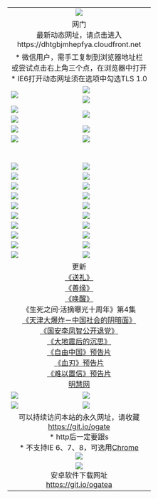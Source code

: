 ﻿<table>
  <tr></tr>
  <tr><td colspan=2 align=center><img src="https://cloud.githubusercontent.com/assets/11880933/13434984/f430fae2-e012-11e5-814f-c2df1e82b247.jpg" /></td></tr>
  <tr><td colspan=2 align=center>网门<br>最新动态网址，请点击进入
<br>https://dhtgbjmhepfya.cloudfront.net
    </td>
  </tr>
  <tr>
    <td colspan=2 align=center>* 微信用户，需手工复制到浏览器地址栏<br>或尝试点击右上角三个点，在浏览器中打开
    <br>* IE6打开动态网址须在选项中勾选TLS 1.0</td>
  </tr>
  <tr>
    <td rowspan=2><a href="https://dhtgbjmhepfya.cloudfront.net/ogUP.aspx?name=11DKC.mp4&list=11DKC" target="_blank"><img src="https://dhtgbjmhepfya.cloudfront.net/Up/11DKC1.jpg" /></a></td> 
    <td><div><a href="https://dhtgbjmhepfya.cloudfront.net/ogUP.aspx?name=LRWS.mp4&list=LRWS" target="_blank"><img src="https://dhtgbjmhepfya.cloudfront.net/Up/LRWS.jpg" /></a></td>
   </tr>
  <tr>
    <td><a href="https://dhtgbjmhepfya.cloudfront.net/ogNiceVedio.aspx" target="_blank"><img src="https://dhtgbjmhepfya.cloudfront.net/Up/11TGKDY.jpg" /></a></td>
  </tr>
  <tr>
    <td><a href="https://dhtgbjmhepfya.cloudfront.net/ogUP.aspx?name=JQR.mp4&count=2" target="_blank"><img src="https://dhtgbjmhepfya.cloudfront.net/Up/JQR.jpg" /></a></td>   
    <td rowspan=2><a href="https://dhtgbjmhepfya.cloudfront.net/ogUP.aspx?name=JP.mp4&count=9" target="_blank"><img src="https://dhtgbjmhepfya.cloudfront.net/Up/JP.jpg" /></td>
  </tr>
  <tr>
    <td><a href="https://dhtgbjmhepfya.cloudfront.net/ogUP.aspx?name=WH.mp4" target="_blank"><img src="https://dhtgbjmhepfya.cloudfront.net/Up/WH.jpg" /></a></td>
  </tr>
  <tr>
    <td><a href="https://dhtgbjmhepfya.cloudfront.net/ogUP.aspx?name=SSZJ.mp4&list=SSZJ" target="_blank"><img src="https://dhtgbjmhepfya.cloudfront.net/Up/SSZJ.jpg" /></a></td>
    <td><a href="https://dhtgbjmhepfya.cloudfront.net/ogUP.aspx?name=1XQK.mp4&count=13" target="_blank"><img src="https://dhtgbjmhepfya.cloudfront.net/Up/1XQK.jpg" /></a</td>
  </tr>
  <tr>
    <td><a href="https://dhtgbjmhepfya.cloudfront.net/ogUP.aspx?name=ZY.mp4&count=2015|16" target="_blank"><img src="https://dhtgbjmhepfya.cloudfront.net/Up/ZY.jpg" /></a</td>
    <td><a href="https://dhtgbjmhepfya.cloudfront.net/ogUP.aspx?name=XTFY.mp4&count=B|2,A|24" target="_blank"><img src="https://dhtgbjmhepfya.cloudfront.net/Up/XTFY.jpg" /></a></td>
  </tr>
  <tr height="40">
  </tr>
  <tr>
    <td><a href="https://dhtgbjmhepfya.cloudfront.net/ogUP.aspx?name=4SQQ.mp4&list=4SQQ" target="_blank"><img src="https://dhtgbjmhepfya.cloudfront.net/Up/4SQQ0.jpg"/></a></td>
    <td><a href="https://dhtgbjmhepfya.cloudfront.net/ogUP.aspx?name=4SHQ.mp4&list=4SHQ" target="_blank"><img src="https://dhtgbjmhepfya.cloudfront.net/Up/4SHQ0.jpg"/></a></td>
  </tr>
  <tr>
    <td><a href="https://dhtgbjmhepfya.cloudfront.net/ogUP.aspx?name=4SZG.mp4&list=4SZG" target="_blank"><img src="https://dhtgbjmhepfya.cloudfront.net/Up/4SZG0.jpg"/></a></td>
    <td><a href="https://dhtgbjmhepfya.cloudfront.net/ogUP.aspx?name=4SDJ.mp4&list=4SDJ" target="_blank"><img src="https://dhtgbjmhepfya.cloudfront.net/Up/4SDJ0.jpg"/></a></td>
  </tr>
  <tr>
    <td><a href="https://dhtgbjmhepfya.cloudfront.net/ogUP.aspx?name=4SGX.mp4&list=4SGX" target="_blank"><img src="https://dhtgbjmhepfya.cloudfront.net/Up/4SGX0.jpg"/></a></td>
    <td><a href="https://dhtgbjmhepfya.cloudfront.net/ogUP.aspx?name=4SHD.mp4&list=4SHD" target="_blank"><img src="https://dhtgbjmhepfya.cloudfront.net/Up/4SHD0.jpg"/></a></td>
  </tr>
  <tr>
    <td><a href="https://dhtgbjmhepfya.cloudfront.net/ogUP.aspx?name=4CTX.mp4&list=4CTX" target="_blank"><img src="https://dhtgbjmhepfya.cloudfront.net/Up/4CTX0.jpg"/></a></td>
    <td><a href="https://dhtgbjmhepfya.cloudfront.net/ogUP.aspx?name=4CWZ.mp4&list=4CWZ" target="_blank"><img src="https://dhtgbjmhepfya.cloudfront.net/Up/4CWZ0.jpg"/></a></td>
  </tr>
  <tr>
    <td><a href="https://dhtgbjmhepfya.cloudfront.net/onUP.aspx?name=https://d1lqqjldbsh7xo.cloudfront.net/" target="_blank"><img src="https://dhtgbjmhepfya.cloudfront.net/Up/0DTW.jpg"/></a></td>
    <td><a href="https://dhtgbjmhepfya.cloudfront.net/onUP.aspx?name=https://d240ns8up8earz.cloudfront.net/acenter/" target="_blank"><img src="https://dhtgbjmhepfya.cloudfront.net/Up/0TDW.jpg" /></a></td>
  </tr>
  <tr>
    <td><a href="https://dhtgbjmhepfya.cloudfront.net/onUP.aspx?name=https://d4508d6vomz2p.cloudfront.net/gb/nsc413.htm" target="_blank"><img src="https://dhtgbjmhepfya.cloudfront.net/Up/0DJY.jpg" /></a></td>
    <td><a href="https://dhtgbjmhepfya.cloudfront.net/onUP.aspx?name=https://dilo7bqpjb57y.cloudfront.net/xtr/gb/prog204.html" target="_blank"><img src="https://dhtgbjmhepfya.cloudfront.net/Up/0XTR.jpg" /></a></td>
  </tr>
  <tr>
    <td><a href="https://dhtgbjmhepfya.cloudfront.net/onUP.aspx?name=https://d3aj00iefsmfgc.cloudfront.net/" target="_blank"><img src="https://dhtgbjmhepfya.cloudfront.net/Up/0MHW.jpg" /></a></td>
    <td><a href="https://dhtgbjmhepfya.cloudfront.net/onUP.aspx?name=https://d20wz7qt14x5d2.cloudfront.net/" target="_blank"><img src="https://dhtgbjmhepfya.cloudfront.net/Up/0ZJW.jpg" /></a></td>
  </tr>
  <tr>
    <td><a href="https://dhtgbjmhepfya.cloudfront.net/ogUP.aspx?name=0FG.zip" target="_blank"><img src="https://dhtgbjmhepfya.cloudfront.net/Up/0FG.jpg" /></a></td>
    <td><a href="https://dhtgbjmhepfya.cloudfront.net/ogUP.aspx?name=0FGA.apk" target="_blank"><img src="https://dhtgbjmhepfya.cloudfront.net/Up/0FGA.jpg" /></a></td>
  </tr>
  <tr>
    <td><a href="https://dhtgbjmhepfya.cloudfront.net/ogUP.aspx?name=0U.zip" target="_blank"><img src="https://dhtgbjmhepfya.cloudfront.net/Up/0U.jpg" /></a></td>
    <td><a href="https://dhtgbjmhepfya.cloudfront.net/ogUP.aspx?name=0UA.apk" target="_blank"><img src="https://dhtgbjmhepfya.cloudfront.net/Up/0UA.jpg" /></a></td>
  </tr>
  <tr>
    <td><a href="https://dhtgbjmhepfya.cloudfront.net/ogUP.aspx?name=0iPPOTV.zip" target="_blank"><img src="https://dhtgbjmhepfya.cloudfront.net/Up/0iPPOTV.jpg" /></a></td>
    <td><a href="https://dhtgbjmhepfya.cloudfront.net/ogUP.aspx?name=0iNTD.apk" target="_blank"><img src="https://dhtgbjmhepfya.cloudfront.net/Up/0iNTD.jpg" /></a></td>
  </tr>
  <tr>
    <td colspan=2 align=center>更新<br>
      <a href="https://dhtgbjmhepfya.cloudfront.net/ogUP.aspx?name=4ESL.mp4" target="_blank">《送礼》</a><br>
      <a href="https://dhtgbjmhepfya.cloudfront.net/ogUP.aspx?name=4ESY.mp4" target="_blank">《善缘》</a><br>
      <a href="https://dhtgbjmhepfya.cloudfront.net/ogUP.aspx?name=4EHX.mp4" target="_blank">《唤醒》</a><br>
      《生死之间·活摘曝光十周年》第4集</a><br>
      <a href="https://dhtgbjmhepfya.cloudfront.net/ogUP.aspx?name=4TJDBZ.mp4" target="_blank">《天津大爆炸－中国社会的阴暗面》</a><br>
      <a href="https://dhtgbjmhepfya.cloudfront.net/ogUP.aspx?name=4LFZ.mp4" target="_blank">《国安李凤智公开退党》</a><br>
      <a href="https://dhtgbjmhepfya.cloudfront.net/ogUP.aspx?name=4DDZHDCS.mp4" target="_blank">《大地震后的沉思》</a><br>
      <a href="https://dhtgbjmhepfya.cloudfront.net/ogUP.aspx?name=11ZYZG0.mp4" target="_blank">《自由中国》预告片</a><br>
      <a href="https://dhtgbjmhepfya.cloudfront.net/ogUP.aspx?name=11XR.mp4" target="_blank">《血刃》预告片</a><br>
      <a href="https://dhtgbjmhepfya.cloudfront.net/ogUP.aspx?name=11NYZX.mp4&count=2" target="_blank">《难以置信》预告片</a><br>
      <a href="https://dhtgbjmhepfya.cloudfront.net/onUP.aspx?name=https://www.minghui.org/" target="_blank">明慧网</a></td>
    </td>
  </tr>
  <tr>
    <td><a href="https://dhtgbjmhepfya.cloudfront.net/ogNice.aspx" target="_blank"><img src="https://cloud.githubusercontent.com/assets/11880933/13720378/f84bb392-e841-11e5-8739-815049dd6ff8.jpg" /></a></td>
    <td><a href="https://dhtgbjmhepfya.cloudfront.net/onCO.aspx?ob=600事物&op=增删改&args=WH1~%23类型6新闻%7c%23类型6评论&mode=" target="_blank"><img src="https://cloud.githubusercontent.com/assets/11880933/13720380/04d76a16-e842-11e5-8833-e627daa88802.jpg" /></a></td> 
  </tr>
  <tr>
    <td><a href="https://dhtgbjmhepfya.cloudfront.net/ogDY.aspx" target="_blank"><img src="https://cloud.githubusercontent.com/assets/11880933/13720384/11817090-e842-11e5-9571-7dc2f1af9f42.jpg" /></a></td>
    <td><a href="https://dhtgbjmhepfya.cloudfront.net/ogST.aspx" target="_blank"><img src="https://cloud.githubusercontent.com/assets/11880933/13720385/1467ea3c-e842-11e5-86df-c96c9a556aaf.jpg" /></a></td> 
  </tr>
  <!--tr>
    <td colspan=2 align=center>
      <微信可扫描以下临时二维码<br/>https://bit.ly/1mBQHW8<br/><a href="https://dhtgbjmhepfya.cloudfront.net/Up/0WMGDL3.png" target="_blank"><img src="https://dhtgbjmhepfya.cloudfront.net/Up/0WMGD3.png"/></a>
  </tr-->
  <tr>
    <td colspan=2 align=center>可以持续访问本站的永久网址，请收藏<br/><a href="https://git.io/ogate" target="_blank">https://git.io/ogate</a><br/>* http后一定要跟s<br/>* 不支持IE 6、7、8，可选用<a href="http://www.odisk.org/Upload/0ChromePortable.zip">Chrome</a><br/><a href="https://dhtgbjmhepfya.cloudfront.net/Up/0WMGDL2.png" target="_blank"><img src="https://dhtgbjmhepfya.cloudfront.net/Up/0WMGD2.png"/></a></td>
  </tr>
  <tr>
    <td colspan=2 align=center><a href="https://dhtgbjmhepfya.cloudfront.net/ogUP.aspx?name=0oGate.apk" target="_blank"><img src="https://cloud.githubusercontent.com/assets/11880933/13720399/75e143ee-e842-11e5-9f0a-1421f423c80f.jpg" /></a><br>安卓软件下载网址<br><a href="https://git.io/ogatea">https://git.io/ogatea</a></td>
  </tr>
  <!--tr>
    <td colspan=2 align=center>可能失效的动态网址
    </td>
  </tr-->
</table>
